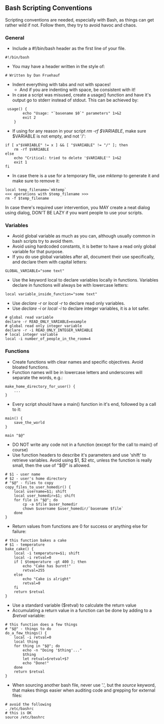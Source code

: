 ## Bash Scripting Conventions
Scripting conventions are needed, especially with Bash, as things can get rather wild if not.
Follow them, they try to avoid havoc and chaos.
### General
 * Include a #!/bin/bash header as the first line of your file.
<pre><code>#!/bin/bash
</code></pre>
 * You may have a header written in the style of:
<pre><code># Written by Dan Fruehauf <malkodan@gmail.com>
</code></pre>
 * Indent everything with tabs and not with spaces!
   * And if you are indenting with space, be consistent with it!
 * In case a script was misused, create a usage() function and have it's output go to stderr instead of stdout. This can be achieved by:
<pre><code>	usage() {
		echo "Usage: "`basename $0`" parameters" 1>&2
		exit 2
	}
</code></pre>
 * If using for any reason in your script *rm -rf $VARIABLE*, make sure $VARIABLE is not empty, and not '/':
<pre><code>if [ x"$VARIABLE" != x ] && [ "$VARIABLE" != "/" ]; then
	rm -rf $VARIABLE
else
	echo "Critical: tried to delete '$VARIABLE'" 1>&2
	exit 1
fi
</code></pre>
 * In case there is a use for a temporary file, use *mktemp* to generate it and make sure to remove it:
<pre><code>local temp_filename=`mktemp`
<<< operations with $temp_filename >>>
rm -f $temp_filename
</code></pre>
In case there's required user intervention, you MAY create a neat dialog using dialog, DON'T BE LAZY if you want people to use your scripts.

### Variables
 * Avoid global variable as much as you can, although usually common in bash scripts try to avoid them.
 * Avoid using hardcoded constants, it is better to have a read only global variable for that purpose.
 * If you do use global variables after all, document their use specifically, and declare them with capital letters:
<pre><code>GLOBAL_VARIABLE="some text"
</code></pre>
 * Use the keyword local to declare variables locally in functions. Variables declare in functions will always be with lowercase letters:
<pre><code>local variable_inside_function="some text"
</code></pre>
 * Use *declare -r* or *local -r* to declare read only variables.
 * Use *declare -i* or *local -i* to declare integer variables, it is a lot safer.
<pre><code># global read variable
declare -r READ_ONLY_VARIABLE=example
# global read only integer variable
declare -r -i READ_ONLY_INTEGER_VARIABLE
# local integer variable
local -i number_of_people_in_the_room=4
</code></pre>

### Functions
 * Create functions with clear names and specific objectives. Avoid bloated functions.
 * Function names will be in lowercase letters and underscores will separate the words, e.g.:
<pre><code>make_home_directory_for_user() {
	...
}
</code></pre>
 * Every script should have a main() function in it's end, followed by a call to it:
<pre><code>main() {
	save_the_world
}

main "$@"
</code></pre>
 * DO NOT write any code not in a function (except for the call to main() of course)
 * Use function headers to describe it's parameters and use 'shift' to retrieve variables. Avoid using $1, $2 etc, unless the function is really small, then the use of "$@" is allowed.
<pre><code># $1 - user name
# $2 - user's home directory
# "$@" - files to copy
copy_files_to_user_homedir() {
	local username=$1; shift
	local user_homedir=$1; shift
	for file in "$@"; do
		cp -a $file $user_homedir
		chown $username $user_homedir/`basename $file`
	done
}
</code></pre>
 * Return values from functions are 0 for success or anything else for failure:
<pre><code># this function bakes a cake
# $1 - temperature
bake_cake() {
	local -i temperature=$1; shift
	local -i retval=0
	if [ $temperature -gt 400 ]; then
		echo "Cake has burnt!"
		retval=255
	else
		echo "Cake is alright"
		retval=0
	fi
	return $retval
}
</code></pre>
 * Use a standard variable ($retval) to calculate the return value
 * Accumulating a return value in a function can be done by adding to a *$retval* variable:
<pre><code># this function does a few things
# "$@" - things to do
do_a_few_things() {
	local -i retval=0
	local thing
	for thing in "$@"; do
		echo -n "Doing '$thing'..."
		$thing
		let retval=$retval+$?
		echo "Done!"
	done
	return $retval
}
</code></pre>
 * When sourcing another bash file, never use '.', but the *source* keyword, that makes things easier when auditing code and grepping for external files:
<pre><code># avoid the following
. /etc/bashrc
# this is OK
source /etc/bashrc
</code></pre>
